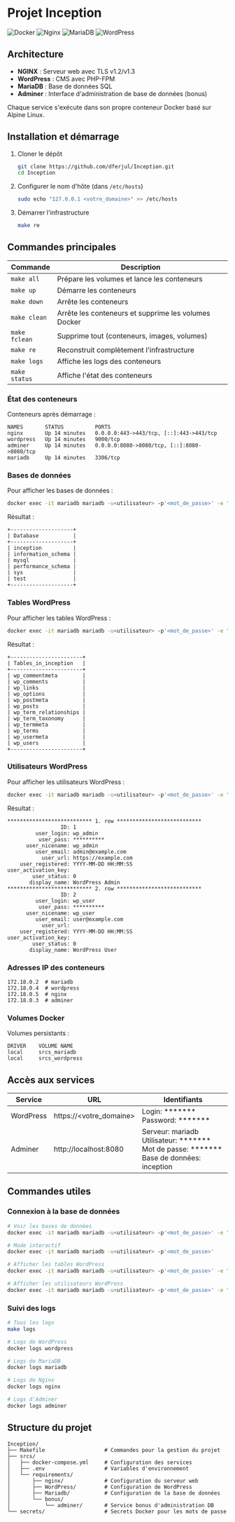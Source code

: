# Projet Inception

![Docker](https://img.shields.io/badge/Docker-20.10%2B-blue)
![Nginx](https://img.shields.io/badge/Nginx-Alpine-green)
![MariaDB](https://img.shields.io/badge/MariaDB-10.11-orange)
![WordPress](https://img.shields.io/badge/WordPress-6.4-blue)

## Architecture

- **NGINX** : Serveur web avec TLS v1.2/v1.3
- **WordPress** : CMS avec PHP-FPM
- **MariaDB** : Base de données SQL
- **Adminer** : Interface d'administration de base de données (bonus)

Chaque service s'exécute dans son propre conteneur Docker basé sur Alpine Linux.

## Installation et démarrage

1. Cloner le dépôt
   ```bash
   git clone https://github.com/dferjul/Inception.git
   cd Inception
   ```

2. Configurer le nom d'hôte (dans `/etc/hosts`)
   ```bash
   sudo echo "127.0.0.1 <votre_domaine>" >> /etc/hosts
   ```

3. Démarrer l'infrastructure
   ```bash
   make re
   ```

## Commandes principales

| Commande | Description |
|----------|-------------|
| `make all` | Prépare les volumes et lance les conteneurs |
| `make up` | Démarre les conteneurs |
| `make down` | Arrête les conteneurs |
| `make clean` | Arrête les conteneurs et supprime les volumes Docker |
| `make fclean` | Supprime tout (conteneurs, images, volumes) |
| `make re` | Reconstruit complètement l'infrastructure |
| `make logs` | Affiche les logs des conteneurs |
| `make status` | Affiche l'état des conteneurs |

### État des conteneurs

Conteneurs après démarrage :

```
NAMES       STATUS          PORTS
nginx       Up 14 minutes   0.0.0.0:443->443/tcp, [::]:443->443/tcp
wordpress   Up 14 minutes   9000/tcp
adminer     Up 14 minutes   0.0.0.0:8080->8080/tcp, [::]:8080->8080/tcp
mariadb     Up 14 minutes   3306/tcp
```

### Bases de données

Pour afficher les bases de données :
```bash
docker exec -it mariadb mariadb -u<utilisateur> -p'<mot_de_passe>' -e "SHOW DATABASES;"
```

Résultat :

```
+--------------------+
| Database           |
+--------------------+
| inception          |
| information_schema |
| mysql              |
| performance_schema |
| sys                |
| test               |
+--------------------+
```

### Tables WordPress

Pour afficher les tables WordPress :
```bash
docker exec -it mariadb mariadb -u<utilisateur> -p'<mot_de_passe>' -e "USE inception; SHOW TABLES;"
```

Résultat :

```
+-----------------------+
| Tables_in_inception   |
+-----------------------+
| wp_commentmeta        |
| wp_comments           |
| wp_links              |
| wp_options            |
| wp_postmeta           |
| wp_posts              |
| wp_term_relationships |
| wp_term_taxonomy      |
| wp_termmeta           |
| wp_terms              |
| wp_usermeta           |
| wp_users              |
+-----------------------+
```

### Utilisateurs WordPress

Pour afficher les utilisateurs WordPress :
```bash
docker exec -it mariadb mariadb -u<utilisateur> -p'<mot_de_passe>' -e "USE inception; SELECT * FROM wp_users;"
```

Résultat :

```
*************************** 1. row ***************************
                 ID: 1
         user_login: wp_admin
          user_pass: **********
      user_nicename: wp_admin
         user_email: admin@example.com
           user_url: https://example.com
    user_registered: YYYY-MM-DD HH:MM:SS
user_activation_key: 
        user_status: 0
       display_name: WordPress Admin
*************************** 2. row ***************************
                 ID: 2
         user_login: wp_user
          user_pass: **********
      user_nicename: wp_user
         user_email: user@example.com
           user_url: 
    user_registered: YYYY-MM-DD HH:MM:SS
user_activation_key: 
        user_status: 0
       display_name: WordPress User
```

### Adresses IP des conteneurs

```
172.18.0.2  # mariadb
172.18.0.4  # wordpress
172.18.0.5  # nginx
172.18.0.3  # adminer
```

### Volumes Docker

Volumes persistants :

```
DRIVER    VOLUME NAME
local     srcs_mariadb
local     srcs_wordpress
```

## Accès aux services

| Service | URL | Identifiants |
|---------|-----|--------------|
| WordPress | https://\<votre_domaine\> | Login: *******<br>Password: ******* |
| Adminer | http://localhost:8080 | Serveur: mariadb<br>Utilisateur: *******<br>Mot de passe: *******<br>Base de données: inception |

## Commandes utiles

### Connexion à la base de données

```bash
# Voir les bases de données
docker exec -it mariadb mariadb -u<utilisateur> -p'<mot_de_passe>' -e "SHOW DATABASES;"

# Mode interactif
docker exec -it mariadb mariadb -u<utilisateur> -p'<mot_de_passe>'

# Afficher les tables WordPress
docker exec -it mariadb mariadb -u<utilisateur> -p'<mot_de_passe>' -e "USE inception; SHOW TABLES;"

# Afficher les utilisateurs WordPress
docker exec -it mariadb mariadb -u<utilisateur> -p'<mot_de_passe>' -e "USE inception; SELECT user_login, user_email FROM wp_users;"
```

### Suivi des logs

```bash
# Tous les logs
make logs

# Logs de WordPress
docker logs wordpress

# Logs de MariaDB
docker logs mariadb

# Logs de Nginx
docker logs nginx

# Logs d'Adminer
docker logs adminer
```

## Structure du projet

```
Inception/
├── Makefile                   # Commandes pour la gestion du projet
├── srcs/
│   ├── docker-compose.yml     # Configuration des services
│   ├── .env                   # Variables d'environnement
│   └── requirements/
│       ├── nginx/             # Configuration du serveur web
│       ├── WordPress/         # Configuration de WordPress
│       ├── Mariadb/           # Configuration de la base de données
│       └── bonus/
│           └── adminer/       # Service bonus d'administration DB
└── secrets/                   # Secrets Docker pour les mots de passe
```